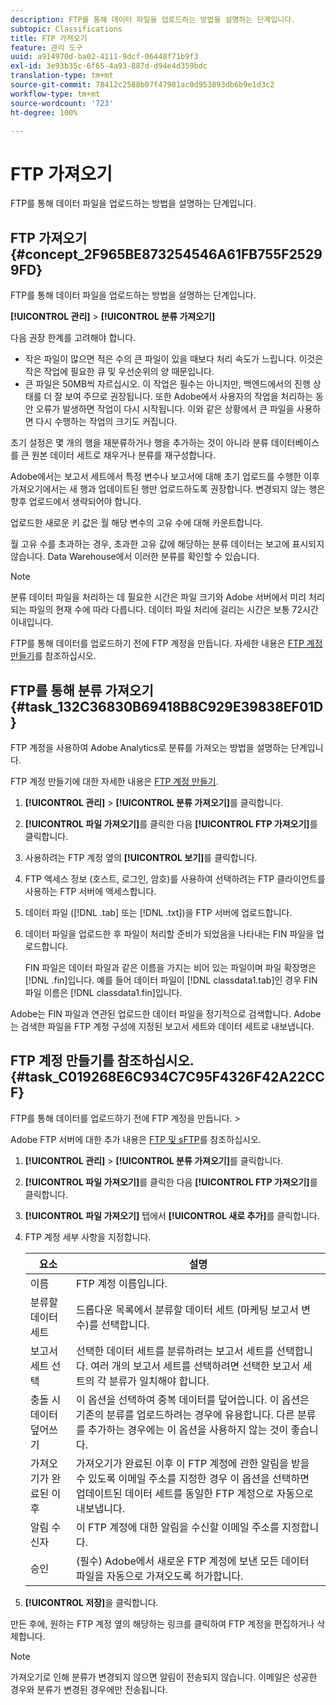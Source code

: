 ```yaml
---
description: FTP를 통해 데이터 파일을 업로드하는 방법을 설명하는 단계입니다.
subtopic: Classifications
title: FTP 가져오기
feature: 관리 도구
uuid: a914970d-ba02-4111-9dcf-06448f71b9f3
exl-id: 3e93b35c-6f65-4a93-887d-d94e4d359bdc
translation-type: tm+mt
source-git-commit: 78412c2588b07f47981ac0d953893db6b9e1d3c2
workflow-type: tm+mt
source-wordcount: '723'
ht-degree: 100%

---
```


# FTP 가져오기

FTP를 통해 데이터 파일을 업로드하는 방법을 설명하는 단계입니다.

## FTP 가져오기 {#concept_2F965BE873254546A61FB755F25299FD}

FTP를 통해 데이터 파일을 업로드하는 방법을 설명하는 단계입니다.

**[!UICONTROL 관리]** > **[!UICONTROL 분류 가져오기]**

다음 권장 한계를 고려해야 합니다.

* 작은 파일이 많으면 적은 수의 큰 파일이 있을 때보다 처리 속도가 느립니다. 이것은 작은 작업에 필요한 큐 및 우선순위의 양 때문입니다.
* 큰 파일은 50MB씩 자르십시오. 이 작업은 필수는 아니지만, 백엔드에서의 진행 상태를 더 잘 보여 주므로 권장됩니다. 또한 Adobe에서 사용자의 작업을 처리하는 동안 오류가 발생하면 작업이 다시 시작됩니다. 이와 같은 상황에서 큰 파일을 사용하면 다시 수행하는 작업의 크기도 커집니다.

초기 설정은 몇 개의 행을 재분류하거나 행을 추가하는 것이 아니라 분류 데이터베이스를 큰 원본 데이터 세트로 채우거나 분류를 재구성합니다.

Adobe에서는 보고서 세트에서 특정 변수나 보고서에 대해 초기 업로드를 수행한 이후 가져오기에서는 새 행과 업데이트된 행만 업로드하도록 권장합니다. 변경되지 않는 행은 향후 업로드에서 생략되어야 합니다.

업로드한 새로운 키 값은 월 해당 변수의 고유 수에 대해 카운트합니다.

월 고유 수를 초과하는 경우, 초과한 고유 값에 해당하는 분류 데이터는 보고에 표시되지 않습니다. Data Warehouse에서 이러한 분류를 확인할 수 있습니다.

>[!NOTE]
>
>분류 데이터 파일을 처리하는 데 필요한 시간은 파일 크기와 Adobe 서버에서 미리 처리되는 파일의 현재 수에 따라 다릅니다. 데이터 파일 처리에 걸리는 시간은 보통 72시간 이내입니다.

FTP를 통해 데이터를 업로드하기 전에 FTP 계정을 만듭니다. 자세한 내용은 [FTP 계정 만들기](/help/components/classifications/importer/c-uploading-saint-data-files-via-ftp.md#task_C019268E6C934C7C95F4326F42A22CCF)를 참조하십시오.

## FTP를 통해 분류 가져오기 {#task_132C36830B69418B8C929E39838EF01D}

<!-- 

t_upload_a_saint_data_file_via_ftp.xml

 -->

 FTP 계정을 사용하여 Adobe Analytics로 분류를 가져오는 방법을 설명하는 단계입니다.

FTP 계정 만들기에 대한 자세한 내용은 [FTP 계정 만들기](/help/components/classifications/importer/c-uploading-saint-data-files-via-ftp.md#task_C019268E6C934C7C95F4326F42A22CCF).

1. **[!UICONTROL 관리]** > **[!UICONTROL 분류 가져오기]**&#x200B;를 클릭합니다.
1. **[!UICONTROL 파일 가져오기]**&#x200B;를 클릭한 다음 **[!UICONTROL FTP 가져오기]**&#x200B;를 클릭합니다.
1. 사용하려는 FTP 계정 옆의 **[!UICONTROL 보기]**&#x200B;를 클릭합니다.
1. FTP 액세스 정보 (호스트, 로그인, 암호)를 사용하여 선택하려는 FTP 클라이언트를 사용하는 FTP 서버에 액세스합니다.
1. 데이터 파일 ([!DNL .tab] 또는 [!DNL .txt])을 FTP 서버에 업로드합니다.
1. 데이터 파일을 업로드한 후 파일이 처리할 준비가 되었음을 나타내는 FIN 파일을 업로드합니다.

   FIN 파일은 데이터 파일과 같은 이름을 가지는 비어 있는 파일이며 파일 확장명은 [!DNL .fin]입니다. 예를 들어 데이터 파일이 [!DNL classdata1.tab]인 경우 FIN 파일 이름은 [!DNL classdata1.fin]입니다.

Adobe는 FIN 파일과 연관된 업로드한 데이터 파일을 정기적으로 검색합니다. Adobe는 검색한 파일을 FTP 계정 구성에 지정된 보고서 세트와 데이터 세트로 내보냅니다.

## FTP 계정 만들기를 참조하십시오.{#task_C019268E6C934C7C95F4326F42A22CCF}

FTP를 통해 데이터를 업로드하기 전에 FTP 계정을 만듭니다. >

<!-- 

t_create_an_ftp_account.xml

 -->

Adobe FTP 서버에 대한 추가 내용은 [FTP 및 sFTP](https://docs.adobe.com/content/help/ko-KR/analytics/export/ftp-and-sftp/ftp-overview.html)를 참조하십시오.

1. **[!UICONTROL 관리]** > **[!UICONTROL 분류 가져오기]**&#x200B;를 클릭합니다.
1. **[!UICONTROL 파일 가져오기]**&#x200B;를 클릭한 다음 **[!UICONTROL FTP 가져오기]**&#x200B;를 클릭합니다.
1. **[!UICONTROL 파일 가져오기]** 탭에서 **[!UICONTROL 새로 추가]**&#x200B;를 클릭합니다.
1. FTP 계정 세부 사항을 지정합니다.

   | 요소 | 설명 |
   |---|---|
   | 이름 | FTP 계정 이름입니다. |
   | 분류할 데이터 세트 | 드롭다운 목록에서 분류할 데이터 세트 (마케팅 보고서 변수)를 선택합니다. |
   | 보고서 세트 선택 | 선택한 데이터 세트를 분류하려는 보고서 세트를 선택합니다. 여러 개의 보고서 세트를 선택하려면 선택한 보고서 세트의 각 분류가 일치해야 합니다. |
   | 충돌 시 데이터 덮어쓰기 | 이 옵션을 선택하여 중복 데이터를 덮어씁니다. 이 옵션은 기존의 분류를 업로드하려는 경우에 유용합니다. 다른 분류를 추가하는 경우에는 이 옵션을 사용하지 않는 것이 좋습니다. |
   | 가져오기가 완료된 이후 | 가져오기가 완료된 이후 이 FTP 계정에 관한 알림을 받을 수 있도록 이메일 주소를 지정한 경우 이 옵션을 선택하면 업데이트된 데이터 세트를 동일한 FTP 계정으로 자동으로 내보냅니다. |
   | 알림 수신자 | 이 FTP 계정에 대한 알림을 수신할 이메일 주소를 지정합니다. |
   | 승인 |  (필수) Adobe에서 새로운 FTP 계정에 보낸 모든 데이터 파일을 자동으로 가져오도록 허가합니다. |

1. **[!UICONTROL 저장]**&#x200B;을 클릭합니다.

만든 후에, 원하는 FTP 계정 옆의 해당하는 링크를 클릭하여 FTP 계정을 편집하거나 삭제합니다.

>[!NOTE]
>
>가져오기로 인해 분류가 변경되지 않으면 알림이 전송되지 않습니다. 이메일은 성공한 경우와 분류가 변경된 경우에만 전송됩니다.
